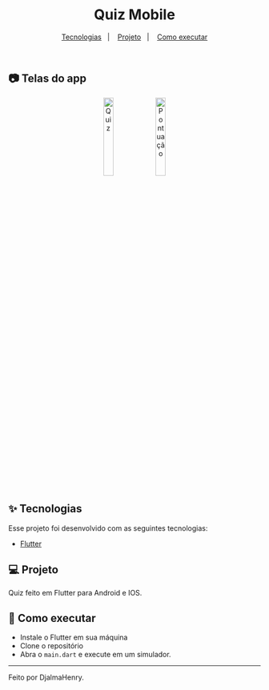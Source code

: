 <h1 align="center">Quiz Mobile</h1>

<p align="center">
  <a href="#-tecnologias">Tecnologias</a>&nbsp;&nbsp;&nbsp;|&nbsp;&nbsp;&nbsp;
  <a href="#-projeto">Projeto</a>&nbsp;&nbsp;&nbsp;|&nbsp;&nbsp;&nbsp;
  <a href="#-como-executar">Como executar</a>
</p>

<br>

## 📷 Telas do app

<div style="display: inline_block" align="center">
    <img alt="Quiz" src="https://user-images.githubusercontent.com/45500812/177023947-6e1d7566-c513-46b9-898e-a13d444318f7.png" width="20%">
    <img alt="Pontuação" src="https://user-images.githubusercontent.com/45500812/177023961-c5152b24-5802-4975-971e-e1a67d5c6e54.png" width="20%">
</div>

## ✨ Tecnologias

Esse projeto foi desenvolvido com as seguintes tecnologias:

- [Flutter](https://flutter.dev/)

## 💻 Projeto

Quiz feito em Flutter para Android e IOS.

## 🚀 Como executar

- Instale o Flutter em sua máquina
- Clone o repositório
- Abra o `main.dart` e execute em um simulador.

---

Feito por DjalmaHenry.

